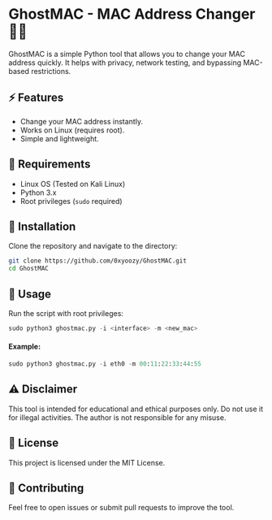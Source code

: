 # GhostMAC - MAC Address Changer 🕵️‍♂️

GhostMAC is a simple Python tool that allows you to change your MAC address quickly. It helps with privacy, network testing, and bypassing MAC-based restrictions.

## ⚡ Features
- Change your MAC address instantly.
- Works on Linux (requires root).
- Simple and lightweight.

## 📌 Requirements
- Linux OS (Tested on Kali Linux)
- Python 3.x
- Root privileges (`sudo` required)

## 🔧 Installation
Clone the repository and navigate to the directory:

```sh
git clone https://github.com/0xyoozy/GhostMAC.git
cd GhostMAC
```

## 🚀 Usage
Run the script with root privileges:

```python
sudo python3 ghostmac.py -i <interface> -m <new_mac>
```

#### Example:

```python
sudo python3 ghostmac.py -i eth0 -m 00:11:22:33:44:55
```

## ⚠️ Disclaimer

This tool is intended for educational and ethical purposes only.
Do not use it for illegal activities. The author is not responsible for any misuse.

## 📜 License

This project is licensed under the MIT License.

## 🤝 Contributing

Feel free to open issues or submit pull requests to improve the tool.